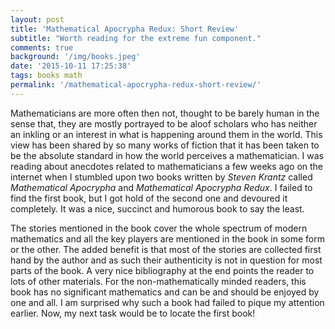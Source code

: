 ```yaml
---
layout: post
title: 'Mathematical Apocrypha Redux: Short Review'
subtitle: "Worth reading for the extreme fun component."
comments: true
background: '/img/books.jpeg'
date: '2015-10-11 17:25:38'
tags: books math
permalink: '/mathematical-apocrypha-redux-short-review/'
---
```



Mathematicians are more often then not, thought to be barely human in the sense that, they are mostly portrayed to be aloof scholars who has neither an inkling or an interest in what is happening around them in the world. This view has been shared by so many works of fiction that it has been taken to be the absolute standard in how the world perceives a mathematician. I was reading about anecdotes related to mathematicians a few weeks ago on the internet when I stumbled upon two books written by *Steven Krantz* called *Mathematical Apocrypha* and *Mathematical Apocrypha Redux*. I failed to find the first book, but I got hold of the second one and devoured it completely. It was a nice, succinct and humorous book to say the least.

The stories mentioned in the book cover the whole spectrum of modern mathematics and all the key players are mentioned in the book in some form or the other. The added benefit is that most of the stories are collected first hand by the author and as such their authenticity is not in question for most parts of the book. A very nice bibliography at the end points the reader to lots of other materials. For the non-mathematically minded readers, this book has no significant mathematics and can be and should be enjoyed by one and all. I am surprised why such a book had failed to pique my attention earlier. Now, my next task would be to locate the first book!


